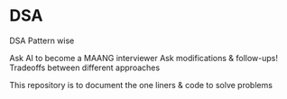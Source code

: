 # DSA
DSA Pattern wise

Ask AI to become a MAANG interviewer
Ask modifications & follow-ups!
Tradeoffs between different approaches

This repository is to document the one liners & code to solve problems
